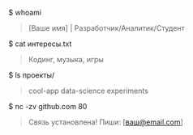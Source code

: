 $ whoami  
> [Ваше имя] | Разработчик/Аналитик/Студент  

$ cat интересы.txt  
> Кодинг, музыка, игры  

$ ls проекты/  
> cool-app  data-science  experiments  

$ nc -zv github.com 80  
> Связь установлена! Пиши: [ваш@email.com]  
